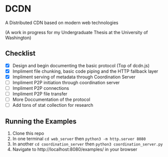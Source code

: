 # DCDN #

A Distributed CDN based on modern web technologies

(A work in progress for my Undergraduate Thesis at the University of Washington)

## Checklist ##
- [x] Design and begin documenting the basic protocol (Top of dcdn.js)
- [x] Impliment file chunking, basic code piping and the HTTP fallback layer
- [x] Impliment serving of metadata through Coordination Server
- [ ] Impliment P2P initiation through coordination server
- [ ] Impliment P2P connections
- [ ] Impliment P2P file transfer
- [ ] More Doccumentation of the protocol
- [ ] Add tons of stat collection for research

## Running the Examples ##
1. Clone this repo
2. In one terminal `cd web_server` then `python3 -m http.server 8080`
3. In another `cd coordination_server` then `python3 coordination_server.py`
4. Navigate to http://localhost:8080/examples/ in your browser
